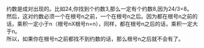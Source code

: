 约数是成对出现的。比如24,你找到个约数3,那么一定有个约数8,因为24/3=8。  
然后，这对约数必须一个在根号n之前，一个在根号n之后。因为都在根号n之前的话，乘积一定小于n（根号nX根号n=n），同样，都在根号n之后的话，乘积一定大于n。  
所以，如果你在根号n之前都找不到约数的话，那么根号n之后就不会有了。
 
